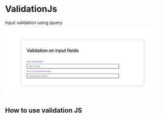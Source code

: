 # ValidationJs
 Input validation using jquery

![alt text](https://github.com/creativeweb-aj/ValidationJs/blob/main/page.png?raw=true)

## How to use validation JS

